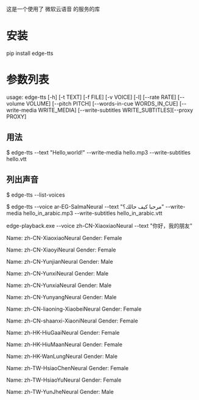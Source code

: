 这是一个使用了 微软云语音 的服务的库

# 安装

pip install edge-tts

# 参数列表
usage: edge-tts [-h] [-t TEXT] [-f FILE] [-v VOICE] [-l]
                [--rate RATE] [--volume VOLUME] [--pitch PITCH]
                [--words-in-cue WORDS_IN_CUE] [--write-media WRITE_MEDIA] 
                [--write-subtitles WRITE_SUBTITLES][--proxy PROXY]


## 用法

$ edge-tts --text "Hello,world!" --write-media hello.mp3 --write-subtitles hello.vtt


## 列出声音

$ edge-tts --list-voices

$ edge-tts --voice ar-EG-SalmaNeural --text "مرحبا كيف حالك؟" --write-media hello_in_arabic.mp3 --write-subtitles hello_in_arabic.vtt

edge-playback.exe --voice  zh-CN-XiaoxiaoNeural --text "你好，我的朋友"

Name: zh-CN-XiaoxiaoNeural
Gender: Female

Name: zh-CN-XiaoyiNeural
Gender: Female

Name: zh-CN-YunjianNeural
Gender: Male

Name: zh-CN-YunxiNeural
Gender: Male

Name: zh-CN-YunxiaNeural
Gender: Male

Name: zh-CN-YunyangNeural
Gender: Male

Name: zh-CN-liaoning-XiaobeiNeural
Gender: Female

Name: zh-CN-shaanxi-XiaoniNeural
Gender: Female

Name: zh-HK-HiuGaaiNeural
Gender: Female

Name: zh-HK-HiuMaanNeural
Gender: Female

Name: zh-HK-WanLungNeural
Gender: Male

Name: zh-TW-HsiaoChenNeural
Gender: Female

Name: zh-TW-HsiaoYuNeural
Gender: Female

Name: zh-TW-YunJheNeural
Gender: Male